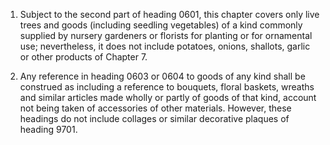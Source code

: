 1. Subject to the second part of heading 0601, this chapter covers only live trees and goods (including seedling vegetables) of a kind commonly supplied by nursery gardeners or florists for planting or for ornamental use; nevertheless, it does not include potatoes, onions, shallots, garlic or other products of Chapter 7.

2. Any reference in heading 0603 or 0604 to goods of any kind shall be construed as including a reference to bouquets, floral baskets, wreaths and similar articles made wholly or partly of goods of that kind, account not being taken of accessories of other materials. However, these headings do not include collages or similar decorative plaques of heading 9701.
